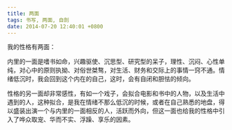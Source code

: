 ```yaml
---
title: 两面
tags: 书写, 两面, 自剖
date: 2014-07-20 12:40:01 +0800
---
```



我的性格有两面：

内里的一面是嗜书如命，兴趣驱使、沉思型、研究型的呆子，理性、沉闷、心性单纯，对心中的原则执拗、对俗世桀骜，对生活、财务和交际上的事情一窍不通。情绪低沉时，我会回到这个内在的自己，这时，会有自闭和胆怯的倾向。

性格的另一面却非常感性，有如一个戏子，会拟合电影和书中的人物，以及生活中遇到的人，这种拟合，是我在情绪不那么低沉的时候，或者在自己熟悉的地盘，得以盛装出演一个与内里的一面相反的人，活跃而外向，但这一面也给我的性格中引入了哗众取宠、华而不实、浮躁、享乐的因素。

